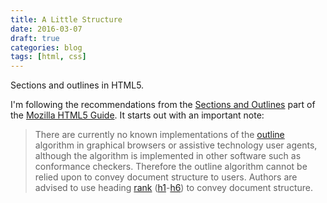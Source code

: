 ```yaml
---
title: A Little Structure
date: 2016-03-07
draft: true
categories: blog
tags: [html, css]
---
```


Sections and outlines in HTML5.
<!--more-->

I'm following the recommendations from the [Sections and Outlines](https://developer.mozilla.org/en-US/docs/Web/Guide/HTML/Sections_and_Outlines_of_an_HTML5_document) part of the [Mozilla HTML5 Guide](https://developer.mozilla.org/en-US/docs/Web/Guide/HTML/HTML5). It starts out with an important note:

> There are currently no known implementations of the [outline](http://www.w3.org/TR/html5/sections.html#outline) algorithm in graphical browsers or assistive technology user agents, although the algorithm is implemented in other software such as conformance checkers. Therefore the outline algorithm cannot be relied upon to convey document structure to users. Authors are advised to use heading [rank](http://www.w3.org/TR/html5/sections.html#rank) ([h1](http://www.w3.org/TR/html5/sections.html#the-h1,-h2,-h3,-h4,-h5,-and-h6-elements)-[h6](http://www.w3.org/TR/html5/sections.html#the-h1,-h2,-h3,-h4,-h5,-and-h6-elements)) to convey document structure.

